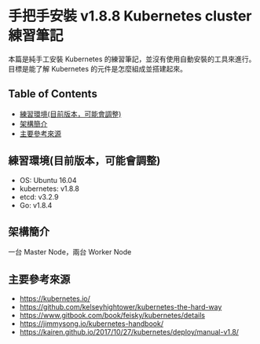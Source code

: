 # 手把手安裝 v1.8.8 Kubernetes cluster 練習筆記

本篇是純手工安裝 Kubernetes 的練習筆記，並沒有使用自動安裝的工具來進行。  
目標是能了解 Kubernetes 的元件是怎麼組成並搭建起來。

## Table of Contents

- [練習環境(目前版本，可能會調整)](#%E7%B7%B4%E7%BF%92%E7%92%B0%E5%A2%83%E7%9B%AE%E5%89%8D%E7%89%88%E6%9C%AC%E5%8F%AF%E8%83%BD%E6%9C%83%E8%AA%BF%E6%95%B4)
- [架構簡介](#%E6%9E%B6%E6%A7%8B%E7%B0%A1%E4%BB%8B)
- [主要參考來源](#%E4%B8%BB%E8%A6%81%E5%8F%83%E8%80%83%E4%BE%86%E6%BA%90)


## 練習環境(目前版本，可能會調整)
- OS: Ubuntu 16.04
- kubernetes: v1.8.8
- etcd: v3.2.9
- Go: v1.8.4

## 架構簡介
一台 Master Node，兩台 Worker Node

## 主要參考來源
- https://kubernetes.io/
- https://github.com/kelseyhightower/kubernetes-the-hard-way
- https://www.gitbook.com/book/feisky/kubernetes/details
- https://jimmysong.io/kubernetes-handbook/
- https://kairen.github.io/2017/10/27/kubernetes/deploy/manual-v1.8/

